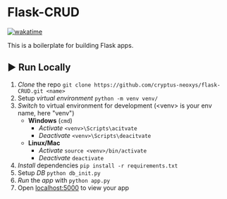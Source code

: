 # Flask-CRUD

[![wakatime](https://wakatime.com/badge/github/cryptus-neoxys/flask-CRUD.svg)](https://wakatime.com/badge/github/cryptus-neoxys/flask-CRUD)

This is a boilerplate for building Flask apps.

## ▶️ Run Locally

1. _Clone_ the repo
   `git clone https://github.com/cryptus-neoxys/flask-CRUD.git <name>`
2. Setup _virtual environment_
   `python -m venv venv/`
3. _Switch_ to virtual environment for development (\<venv\> is your env name, here "venv")
   - **Windows** (`cmd`)
     - _Activate_
       `<venv>\Scripts\acitvate`
     - _Deactivate_
       `<venv>\Scripts\deacitvate`
   - **Linux/Mac**
     - _Activate_
       `source <venv>/bin/activate`
     - _Deactivate_
       `deactivate`
4. _Install_ dependencies
   `pip install -r requirements.txt`
5. Setup _DB_
   `python db_init.py`
6. _Run_ the _app_ with
   `python app.py`
7. Open [localhost:5000](http://localhost:5000/) to view your app
